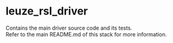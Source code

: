 # leuze_rsl_driver
Contains the main driver source code and its tests.   
Refer to the main README.md of this stack for more information.   
